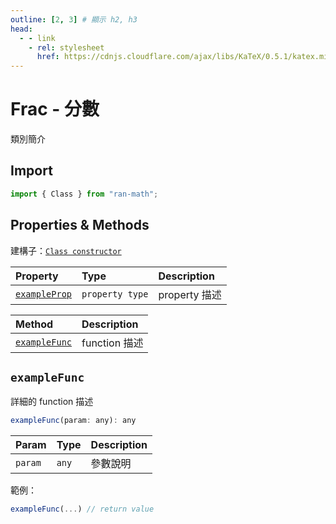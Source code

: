 ```yaml
---
outline: [2, 3] # 顯示 h2, h3
head:
  - - link
    - rel: stylesheet
      href: https://cdnjs.cloudflare.com/ajax/libs/KaTeX/0.5.1/katex.min.css # katex 語法支援
---
```


# Frac - 分數
類別簡介

## Import
```js
import { Class } from "ran-math";
```

## Properties & Methods
建構子：[`Class constructor`](#frac-constructor)

| Property | Type | Description |
| :- | :- | :- |
| [`exampleProp`](#) | `property type` | property 描述 |

| Method | Description |
| :- | :- |
| [`exampleFunc`](#) | function 描述 |

## `exampleFunc`
詳細的 function 描述

```js
exampleFunc(param: any): any
```

| Param | Type | Description |
| :- | :- | :- |
| `param` | `any` | 參數說明 |

範例：
```js
exampleFunc(...) // return value
```
